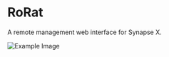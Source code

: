 # RoRat

A remote management web interface for Synapse X.

![Example Image](https://cdn.discordapp.com/attachments/829524445299081286/984761330496073768/unknown.png)